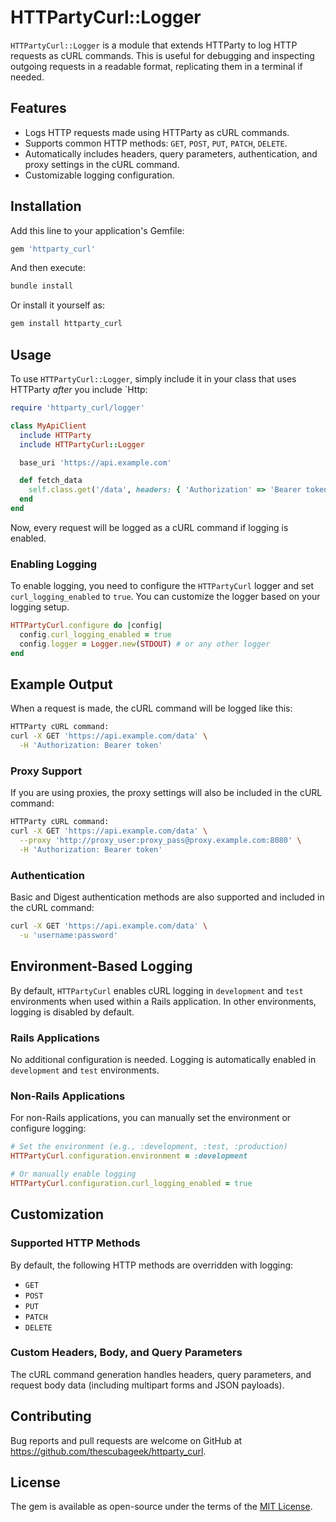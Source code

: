 
# HTTPartyCurl::Logger

`HTTPartyCurl::Logger` is a module that extends HTTParty to log HTTP requests as cURL commands. This is useful for debugging and inspecting outgoing requests in a readable format, replicating them in a terminal if needed.

## Features

- Logs HTTP requests made using HTTParty as cURL commands.
- Supports common HTTP methods: `GET`, `POST`, `PUT`, `PATCH`, `DELETE`.
- Automatically includes headers, query parameters, authentication, and proxy settings in the cURL command.
- Customizable logging configuration.

## Installation

Add this line to your application's Gemfile:

```ruby
gem 'httparty_curl'
```

And then execute:

```bash
bundle install
```

Or install it yourself as:

```bash
gem install httparty_curl
```

## Usage

To use `HTTPartyCurl::Logger`, simply include it in your class that uses HTTParty _after_ you include `Http:

```ruby
require 'httparty_curl/logger'

class MyApiClient
  include HTTParty
  include HTTPartyCurl::Logger

  base_uri 'https://api.example.com'

  def fetch_data
    self.class.get('/data', headers: { 'Authorization' => 'Bearer token' })
  end
end
```

Now, every request will be logged as a cURL command if logging is enabled.

### Enabling Logging

To enable logging, you need to configure the `HTTPartyCurl` logger and set `curl_logging_enabled` to `true`. You can customize the logger based on your logging setup.

```ruby
HTTPartyCurl.configure do |config|
  config.curl_logging_enabled = true
  config.logger = Logger.new(STDOUT) # or any other logger
end
```

## Example Output

When a request is made, the cURL command will be logged like this:

```bash
HTTParty cURL command:
curl -X GET 'https://api.example.com/data' \
  -H 'Authorization: Bearer token'
```

### Proxy Support

If you are using proxies, the proxy settings will also be included in the cURL command:

```bash
HTTParty cURL command:
curl -X GET 'https://api.example.com/data' \
  --proxy 'http://proxy_user:proxy_pass@proxy.example.com:8080' \
  -H 'Authorization: Bearer token'
```

### Authentication

Basic and Digest authentication methods are also supported and included in the cURL command:

```bash
curl -X GET 'https://api.example.com/data' \
  -u 'username:password'
```

## Environment-Based Logging

By default, `HTTPartyCurl` enables cURL logging in `development` and `test` environments when used within a Rails application. In other environments, logging is disabled by default.

### Rails Applications

No additional configuration is needed. Logging is automatically enabled in `development` and `test` environments.

### Non-Rails Applications

For non-Rails applications, you can manually set the environment or configure logging:

```ruby
# Set the environment (e.g., :development, :test, :production)
HTTPartyCurl.configuration.environment = :development

# Or manually enable logging
HTTPartyCurl.configuration.curl_logging_enabled = true
```

## Customization

### Supported HTTP Methods

By default, the following HTTP methods are overridden with logging:

- `GET`
- `POST`
- `PUT`
- `PATCH`
- `DELETE`

### Custom Headers, Body, and Query Parameters

The cURL command generation handles headers, query parameters, and request body data (including multipart forms and JSON payloads).

## Contributing

Bug reports and pull requests are welcome on GitHub at https://github.com/thescubageek/httparty_curl.

## License

The gem is available as open-source under the terms of the [MIT License](https://opensource.org/licenses/MIT).
